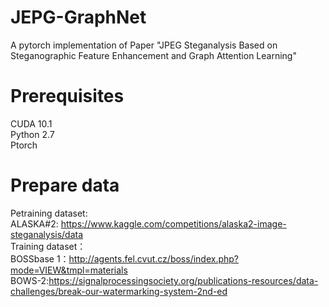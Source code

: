 # JEPG-GraphNet
A pytorch implementation of Paper "JPEG Steganalysis Based on Steganographic Feature Enhancement and Graph Attention Learning"


# Prerequisites
CUDA 10.1  
Python 2.7  
Ptorch  


# Prepare data  
Petraining dataset:  
ALASKA#2: https://www.kaggle.com/competitions/alaska2-image-steganalysis/data  
Training dataset：  
BOSSbase 1：http://agents.fel.cvut.cz/boss/index.php?mode=VIEW&tmpl=materials  
BOWS-2:https://signalprocessingsociety.org/publications-resources/data-challenges/break-our-watermarking-system-2nd-ed  




